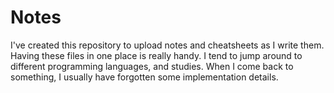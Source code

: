 # Notes

I've created this repository to upload notes and cheatsheets as I write them.
Having these files in one place is really handy.
I tend to jump around to different programming languages, and 
studies. When I come back to something, I usually have forgotten 
some implementation details.

